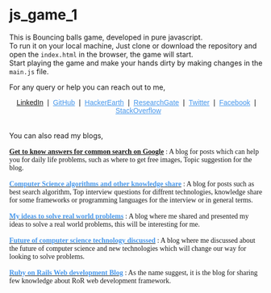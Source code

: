 # js_game_1
This is Bouncing balls game, developed in pure javascript.<br>
To run it on your local machine, Just clone or download the repository and open the <code>index.html</code> in the browser, the game will start.<br>
Start playing the game and make your hands dirty by making changes in the <code>main.js</code> file.

For any query or help you can reach out to me,<br>
<div style="text-align: center;"><font color="#4697ec" face="helvetica"><a href="https://www.linkedin.com/in/shubham-mishra-7bb124193/" target="_blank">LinkedIn</a>&nbsp;&nbsp;</font><font face="helvetica">|&nbsp;</font><font face="helvetica"><font color="#4697ec">&nbsp;</font><a href="https://github.com/codertcet111" style="color: #4697ec;" target="_blank">GitHub</a>&nbsp; |&nbsp;</font><font face="helvetica"><font color="#4697ec">&nbsp;</font><span style="color: #4697ec;"><a href="https://www.hackerearth.com/@shubham42" style="color: #4697ec;" target="_blank">HackerEarth</a>&nbsp;</span><font color="#4697ec">&nbsp;</font>|&nbsp;<font color="#4697ec">&nbsp;</font><span style="color: #4697ec;"><a href="https://www.researchgate.net/profile/Shubham_Mishra39" style="color: #4697ec;" target="_blank">ResearchGate</a></span><font color="#4697ec">&nbsp;</font>&nbsp;|&nbsp;&nbsp;<span style="color: #4697ec;"><a href="https://twitter.com/shubham_mishra1" style="color: #4697ec;" target="_blank">Twitter</a>&nbsp;</span>&nbsp;|&nbsp;<font color="#4697ec">&nbsp;</font><a href="https://www.facebook.com/profile.php?id=100046030248808" style="color: #4697ec;" target="_blank">Facebook</a><font color="#4697ec">&nbsp;&nbsp;</font>|<font color="#4697ec">&nbsp;&nbsp;</font><a href="https://stackoverflow.com/users/7516788/shubham-mishra" style="color: #4697ec;" target="_blank">StackOverflow</a></font></div></div><div><font face="georgia"><br /></font></div><br>
You can also read my blogs,
<div><font face="georgia"><br /></font></div><div><font color="#4697ec"><a href="https://greate-inside-story-shubham-mishra.blogspot.com/"><b><font face="verdana">Get to know answers for common search on Google</font></b></a><font face="georgia">&nbsp;</font></font><font face="georgia">: A blog for posts which can help you for daily life problems, such as where to get free images, Topic suggestion for the blog.</font><br /></div><div><font face="georgia"><br /></font></div><div><a href="https://algorithm-analysis-shubham-mishra.blogspot.com/"><b><font color="#4697ec" face="verdana">Computer Science algorithms and other knowledge share</font></b></a><font face="georgia">&nbsp;: A blog for posts such as best search algorithm, Top interview questions for diffrent technologies, knowledge share for some frameworks or programming languages for the interview or in general terms.</font></div><div><font face="georgia"><br /></font></div><div><font face="verdana"><a href="https://shubham-mishra-creative-idea.blogspot.com/"><b><font color="#4697ec">My ideas to solve real world problems</font></b></a>&nbsp;</font><font face="georgia">: A blog where me shared and presented my ideas to solve a real world problems, this will be interesting for me.</font><br /></div><div><font face="georgia"><br /></font></div><div><a href="https://computer-future-shubham-mishra.blogspot.com/"><b><font color="#4697ec" face="verdana">Future of computer science technology discussed</font></b></a><font face="georgia">&nbsp;: A blog where me discussed about the future of computer science and new technologies which will change our way for looking to solve problems.</font><br /></div><div><font face="georgia"><br /></font></div><div><font face="verdana"><a href="https://ruby-on-rails-explore-shubham-mishra.blogspot.com/"><b><font color="#4697ec">Ruby on Rails Web development Blog</font></b></a>&nbsp;</font><font face="georgia">: As the name suggest, it is the blog for sharing few knowledge about RoR web development framework.</font><br /></div><div><font face="georgia"><br /></font></div><div><font face="georgia"><br /></font></div>
